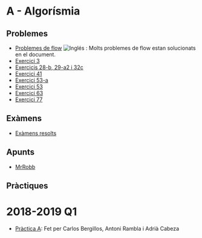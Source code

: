 # A - Algorísmia
## Problemes
- [Problemes de flow](https://github.com/RepoFIBtori/RepoFIBtori/blob/master/Computacio/A/Documents/homecornell_NF.pdf) ![Inglés](http://www.kreativekorp.com/lib/flags/gb.png) 
: Molts problemes de flow estan solucionats en el document.
- [Exercici 3](https://github.com/NIL6NIL6/Algorismia/blob/master/CoefGini.pdf)
- [Exercicis 28-b, 29-a2 i 32c](https://github.com/RepoFIBtori/RepoFIBtori/blob/master/Computacio/A/Documents/aclariments.pdf)
- [Exercici 41](https://github.com/NIL6NIL6/Algorismia/blob/master/CinemaVis.pdf)
- [Exercici 53-a](https://github.com/RepoFIBtori/RepoFIBtori/blob/master/Computacio/A/Documents/aclariments2.pdf)
- [Exercici 53](https://github.com/Dirken/A-FIB/blob/master/Exercici%20entregable%20Algor%C3%ADsmia%202.pdf)
- [Exercici 63](https://github.com/NIL6NIL6/Algorismia/blob/master/Simpatia.pdf)
- [Exercici 77](https://github.com/Dirken/A-FIB/blob/master/Exercici%20entregable%20Algor%C3%ADsmia%202.pdf)
## Exàmens
- [Exàmens resolts](https://github.com/RepoFIBtori/RepoFIBtori/tree/master/Computacio/A/Examens)
## Apunts
- [MrRobb](https://github.com/MrRobb/A-FIB/tree/master/Apuntes)
## Pràctiques
# 2018-2019 Q1 
- [Pràctica A](https://github.com/adriacabeza/Document-similarity-detection-using-hashing): Fet per Carlos Bergillos, Antoni Rambla i Adrià Cabeza
